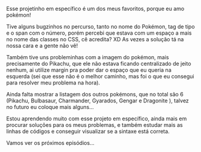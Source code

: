 Esse projetinho em específico é um dos meus favoritos, porque eu amo pokémon!

Tive alguns bugzinhos no percurso, tanto no nome do Pokémon, tag de tipo e o span com o número, porém percebi que estava com um espaço a mais no nome das classes no CSS, cê acredita? XD
As vezes a solução tá na nossa cara e a gente não vê!

Também tive uns probleminhas com a imagem do pokémon, mais precisamente do Pikachu, que ele não estava ficando centralizado de jeito nenhum, ai utilize margin pra poder dar o espaço que eu queria na esquerda (sei que esse não é o melhor caminho, mas foi o que eu consegui para resolver meu problema na hora).

Ainda falta mostrar a listagem dos outros pokémons, que no total são 6 (Pikachu, Bulbasaur, Charmander, Gyarados, Gengar e Dragonite ), talvez no futuro eu coloque mais alguns...

Estou aprendendo muito com esse projeto em específico, ainda mais em procurar soluções para os meus problemas, e também estudar mais as linhas de códigos e conseguir visualizar se a sintaxe está correta.

Vamos ver os próximos episódios...
